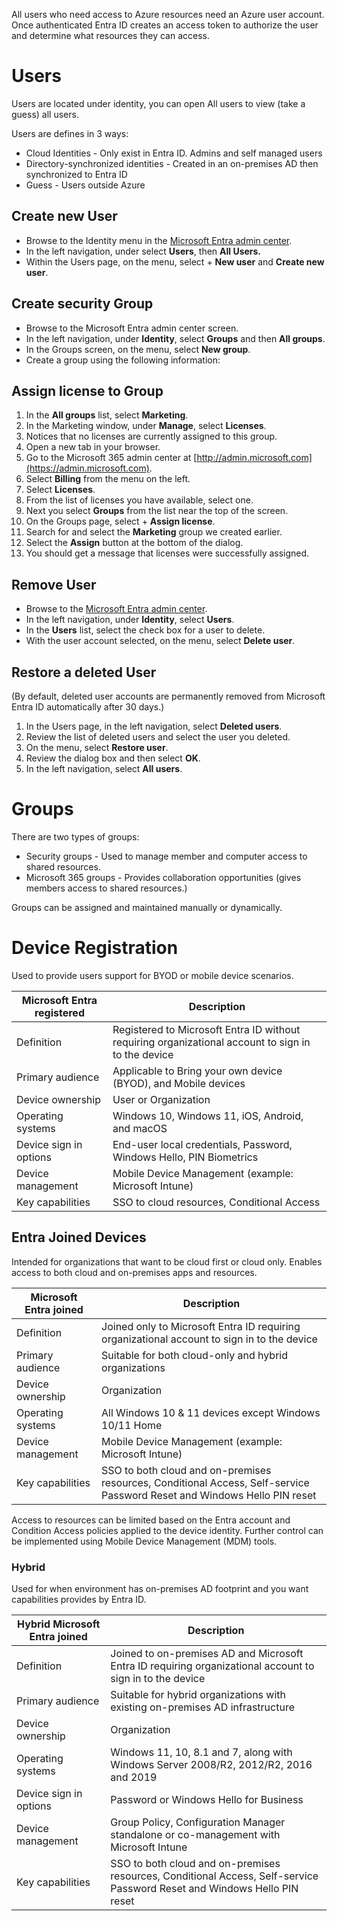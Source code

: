 All users who need access to Azure resources need an Azure user account.
Once authenticated Entra ID creates an access token to authorize the user and determine what resources they can access.
# Users
Users are located under identity, you can open All users to view (take a guess) all users.

Users are defines in 3 ways:
- Cloud Identities - Only exist in Entra ID. Admins and self managed users
- Directory-synchronized identities - Created in an on-premises AD then synchronized to Entra ID
- Guess - Users outside Azure

## Create new User
- Browse to the Identity menu in the [Microsoft Entra admin center](https://entra.microsoft.com/).
- In the left navigation, under select **Users**, then **All Users.**
- Within the Users page, on the menu, select + **New user** and **Create new user**.

## Create security Group
- Browse to the Microsoft Entra admin center screen.
- In the left navigation, under **Identity**, select **Groups** and then **All groups**.
- In the Groups screen, on the menu, select **New group**.
- Create a group using the following information:
## Assign license to Group
1. In the **All groups** list, select **Marketing**.
2. In the Marketing window, under **Manage**, select **Licenses**.
3. Notices that no licenses are currently assigned to this group.
4. Open a new tab in your browser.
5. Go to the Microsoft 365 admin center at [http://admin.microsoft.com](https://admin.microsoft.com).
6. Select **Billing** from the menu on the left.
7. Select **Licenses**.
8. From the list of licenses you have available, select one.
9. Next you select **Groups** from the list near the top of the screen.  
10. On the Groups page, select + **Assign license**.  
11. Search for and select the **Marketing** group we created earlier.
12. Select the **Assign** button at the bottom of the dialog.
13. You should get a message that licenses were successfully assigned.
## Remove User
- Browse to the [Microsoft Entra admin center](https://entra.microsoft.com/).
- In the left navigation, under **Identity**, select **Users**.
- In the **Users** list, select the check box for a user to delete.
- With the user account selected, on the menu, select **Delete user**.
## Restore a deleted User
(By default, deleted user accounts are permanently removed from Microsoft Entra ID automatically after 30 days.)
1. In the Users page, in the left navigation, select **Deleted users**.
2. Review the list of deleted users and select the user you deleted.
3. On the menu, select **Restore user**.
4. Review the dialog box and then select **OK**.
5. In the left navigation, select **All users**.

# Groups
There are two types of groups:
- Security groups - Used to manage member and computer access to shared resources.
- Microsoft 365 groups - Provides collaboration opportunities (gives members access to shared resources.)

Groups can be assigned and maintained manually or dynamically.

# Device Registration
Used to provide users support for BYOD or mobile device scenarios.

|**Microsoft Entra registered**|**Description**|
|---|---|
|Definition|Registered to Microsoft Entra ID without requiring organizational account to sign in to the device|
|Primary audience|Applicable to Bring your own device (BYOD), and Mobile devices|
|Device ownership|User or Organization|
|Operating systems|Windows 10, Windows 11, iOS, Android, and macOS|
|Device sign in options|End-user local credentials, Password, Windows Hello, PIN Biometrics|
|Device management|Mobile Device Management (example: Microsoft Intune)|
|Key capabilities|SSO to cloud resources, Conditional Access|
## Entra Joined Devices
Intended for organizations that want to be cloud first or cloud only.
Enables access to both cloud and on-premises apps and resources.

|**Microsoft Entra joined**|**Description**|
|---|---|
|Definition|Joined only to Microsoft Entra ID requiring organizational account to sign in to the device|
|Primary audience|Suitable for both cloud-only and hybrid organizations|
|Device ownership|Organization|
|Operating systems|All Windows 10 & 11 devices except Windows 10/11 Home|
|Device management|Mobile Device Management (example: Microsoft Intune)|
|Key capabilities|SSO to both cloud and on-premises resources, Conditional Access, Self-service Password Reset and Windows Hello PIN reset|
Access to resources can be limited based on the Entra account and Condition Access policies applied to the device identity.
Further control can be implemented using Mobile Device Management (MDM) tools.

### Hybrid
Used for when environment has on-premises AD footprint and you want capabilities provides by Entra ID.

|**Hybrid Microsoft Entra joined**|**Description**|
|---|---|
|Definition|Joined to on-premises AD and Microsoft Entra ID requiring organizational account to sign in to the device|
|Primary audience|Suitable for hybrid organizations with existing on-premises AD infrastructure|
|Device ownership|Organization|
|Operating systems|Windows 11, 10, 8.1 and 7, along with Windows Server 2008/R2, 2012/R2, 2016 and 2019|
|Device sign in options|Password or Windows Hello for Business|
|Device management|Group Policy, Configuration Manager standalone or co-management with Microsoft Intune|
|Key capabilities|SSO to both cloud and on-premises resources, Conditional Access, Self-service Password Reset and Windows Hello PIN reset|